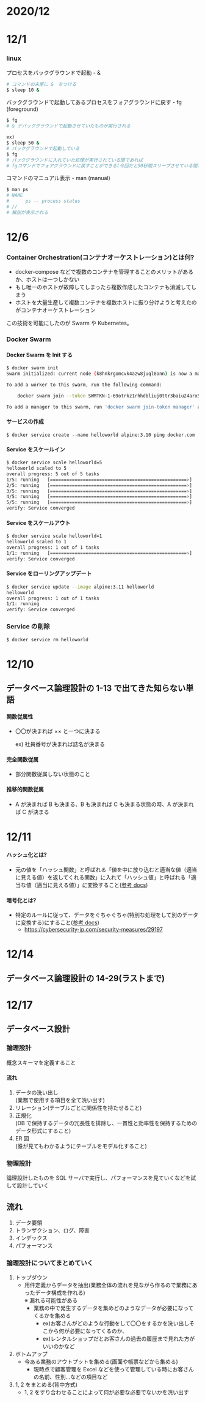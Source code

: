 # 2020/12

# 12/1

### linux

プロセスをバックグラウンドで起動 - &

```bash
# コマンドの末尾に &　をつける
$ sleep 10 &
```

バックグラウンドで起動してあるプロセスをフォアグラウンドに戻す - fg (foreground)

```bash
$ fg
# & デバックグラウンドで起動させていたものが実行される

ex)
$ sleep 50 &
# バックグラウンドで起動している
$ fg
# バックグラウンドに入れていた処理が実行されている間であれば
# fgコマンドでフォアグラウンドに戻すことができる(今回だと50秒間スリープさせている間)
```

コマンドのマニュアル表示 - man (manual)

```bash
$ man ps
# NAME
#      ps -- process status
# //
# 解説が表示される
```

# 12/6

### Container Orchestration(コンテナオーケストレーション)とは何?

- docker-compose などで複数のコンテナを管理することのメリットがあるか、ホストは一つしかない
- もし唯一のホストが故障してしまったら複数作成したコンテナも消滅してしまう
- ホストを大量生産して複数コンテナを複数ホストに振り分けようと考えたのがコンテナオーケストレーション

この技術を可能にしたのが Swarm や Kubernetes。

### Docker Swarm

#### Docker Swarm を Init する

```bash
$ docker swarm init
Swarm initialized: current node (k8hnkrgomcvk4azw8juql8onn) is now a manager.

To add a worker to this swarm, run the following command:

    docker swarm join --token SWMTKN-1-69otrkz1rhhdbliuj0ttr3baiu24arx5zemkwirmqwhnmcv89j-e1kt526xcdbaoh75iqsq2sorh 192.168.65.3:2377

To add a manager to this swarm, run 'docker swarm join-token manager' and follow the instructions.
```

#### サービスの作成

```
$ docker service create --name helloworld alpine:3.10 ping docker.com
```

#### Service をスケールイン

```bash
$ docker service scale helloworld=5
helloworld scaled to 5
overall progress: 5 out of 5 tasks
1/5: running   [==================================================>]
2/5: running   [==================================================>]
3/5: running   [==================================================>]
4/5: running   [==================================================>]
5/5: running   [==================================================>]
verify: Service converged
```

#### Service をスケールアウト

```bash
$ docker service scale helloworld=1
helloworld scaled to 1
overall progress: 1 out of 1 tasks
1/1: running   [==================================================>]
verify: Service converged
```

#### Service をローリングアップデート

```bash
$ docker service update --image alpine:3.11 helloworld
helloworld
overall progress: 1 out of 1 tasks
1/1: running
verify: Service converged
```

### Service の削除

```bash
$ docker service rm helloworld
```

# 12/10

## データベース論理設計の 1-13 で出てきた知らない単語

#### 関数従属性

- 〇〇が決まれば ×× と一つに決まる

  ex) 社員番号が決まれば誌名が決まる

#### 完全関数従属

- 部分関数従属しない状態のこと

#### 推移的関数従属

- A が決まれば B も決まる、B も決まれば C も決まる状態の時、A が決まれば C が決まる

# 12/11

#### ハッシュ化とは?

- 元の値を「ハッシュ関数」と呼ばれる「値を中に放り込むと適当な値（適当に見える値）を返してくれる関数」に入れて「ハッシュ値」と呼ばれる「適当な値（適当に見える値）」に変換すること([参考 docs](https://wa3.i-3-i.info/word16973.html))

#### 暗号化とは?

- 特定のルールに従って、データをぐちゃぐちゃ(特別な処理をして別のデータに変換する)にすること([参考 docs](https://wa3.i-3-i.info/word1819.html))
  - https://cybersecurity-jp.com/security-measures/29197

# 12/14

## データベース論理設計の 14-29(ラストまで)

# 12/17

## データベース設計

### 論理設計

概念スキーマを定義すること

#### 流れ

1. データの洗い出し<br />
   (業務で使用する項目を全て洗い出す)
2. リレーション(テーブルごとに関係性を持たせること)
3. 正規化<br />
   (DB で保持するデータの冗長性を排除し、一貫性と効率性を保持するためのデータ形式にすること)
4. ER 図<br />
   (誰が見てもわかるようにテーブルをモデル化すること)

### 物理設計

論理設計したものを SQL サーバで実行し、パフォーマンスを見ていくなどを試して設計していく

## 流れ

1. データ要領
2. トランザクション、ログ、障害
3. インデックス
4. パフォーマンス

### 論理設計についてまとめていく

1.  トップダウン
    - 用件定義からデータを抽出(業務全体の流れを見ながら作るので業務にあったデータ構成を作れる)<br />
      ※ 漏れる可能性がある
      - 業務の中で発生するデータを集めどのようなデータが必要になってくるかを集める
        - ex)お客さんがどのような行動をして〇〇をするかを洗い出しそこから何が必要になってくるのか、
        - ex)レンタルショップだとお客さんの過去の履歴まで見れた方がいいのかなど
2.  ボトムアップ
    - 今ある業務のアウトプットを集める(画面や帳票などから集める)
      - 現時点で顧客管理を Excel などを使って管理している時にお客さんの名前、性別...などの項目など
3.  1, 2 をまとめる(背中方式)
    - 1, 2 をすり合わせることによって何が必要な必要でないかを洗い出す
